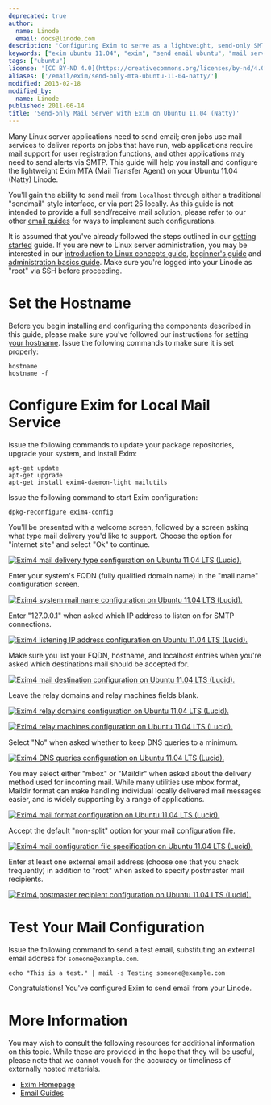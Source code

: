 ```yaml
---
deprecated: true
author:
  name: Linode
  email: docs@linode.com
description: 'Configuring Exim to serve as a lightweight, send-only SMTP server on Ubuntu 11.04 (Natty).'
keywords: ["exim ubuntu 11.04", "exim", "send email ubuntu", "mail server", "linux mail", "smtp server", "ubuntu exim"]
tags: ["ubuntu"]
license: '[CC BY-ND 4.0](https://creativecommons.org/licenses/by-nd/4.0)'
aliases: ['/email/exim/send-only-mta-ubuntu-11-04-natty/']
modified: 2013-02-18
modified_by:
  name: Linode
published: 2011-06-14
title: 'Send-only Mail Server with Exim on Ubuntu 11.04 (Natty)'
---
```




Many Linux server applications need to send email; cron jobs use mail services to deliver reports on jobs that have run, web applications require mail support for user registration functions, and other applications may need to send alerts via SMTP. This guide will help you install and configure the lightweight Exim MTA (Mail Transfer Agent) on your Ubuntu 11.04 (Natty) Linode.

You'll gain the ability to send mail from `localhost` through either a traditional "sendmail" style interface, or via port 25 locally. As this guide is not intended to provide a full send/receive mail solution, please refer to our other [email guides](/docs/email/) for ways to implement such configurations.

It is assumed that you've already followed the steps outlined in our [getting started](/docs/getting-started/) guide. If you are new to Linux server administration, you may be interested in our [introduction to Linux concepts guide](/docs/tools-reference/introduction-to-linux-concepts/), [beginner's guide](/docs/platform/billing-and-support/linode-beginners-guide/) and [administration basics guide](/docs/tools-reference/linux-system-administration-basics/). Make sure you're logged into your Linode as "root" via SSH before proceeding.

# Set the Hostname

Before you begin installing and configuring the components described in this guide, please make sure you've followed our instructions for [setting your hostname](/docs/getting-started/#setting-the-hostname). Issue the following commands to make sure it is set properly:

    hostname
    hostname -f

# Configure Exim for Local Mail Service

Issue the following commands to update your package repositories, upgrade your system, and install Exim:

    apt-get update
    apt-get upgrade
    apt-get install exim4-daemon-light mailutils

Issue the following command to start Exim configuration:

    dpkg-reconfigure exim4-config

You'll be presented with a welcome screen, followed by a screen asking what type mail delivery you'd like to support. Choose the option for "internet site" and select "Ok" to continue.

[![Exim4 mail delivery type configuration on Ubuntu 11.04 LTS (Lucid).](754-01-exim4-ubuntu-11.04-general.png)](754-01-exim4-ubuntu-11.04-general.png)

Enter your system's FQDN (fully qualified domain name) in the "mail name" configuration screen.

[![Exim4 system mail name configuration on Ubuntu 11.04 LTS (Lucid).](762-02-exim4-ubuntu-11.04-mail-name.png)](762-02-exim4-ubuntu-11.04-mail-name.png)

Enter "127.0.0.1" when asked which IP address to listen on for SMTP connections.

[![Exim4 listening IP address configuration on Ubuntu 11.04 LTS (Lucid).](755-03-exim4-ubuntu-11.04-ip-listen.png)](755-03-exim4-ubuntu-11.04-ip-listen.png)

Make sure you list your FQDN, hostname, and localhost entries when you're asked which destinations mail should be accepted for.

[![Exim4 mail destination configuration on Ubuntu 11.04 LTS (Lucid).](756-04-exim4-ubuntu-11.04-local-domains.png)](756-04-exim4-ubuntu-11.04-local-domains.png)

Leave the relay domains and relay machines fields blank.

[![Exim4 relay domains configuration on Ubuntu 11.04 LTS (Lucid).](757-05-exim4-ubuntu-11.04-relay-domains.png)](757-05-exim4-ubuntu-11.04-relay-domains.png)

[![Exim4 relay machines configuration on Ubuntu 11.04 LTS (Lucid).](758-06-exim4-ubuntu-11.04-relay-machines.png)](758-06-exim4-ubuntu-11.04-relay-machines.png)

Select "No" when asked whether to keep DNS queries to a minimum.

[![Exim4 DNS queries configuration on Ubuntu 11.04 LTS (Lucid).](759-07-exim4-ubuntu-11.04-dns-queries.png)](759-07-exim4-ubuntu-11.04-dns-queries.png)

You may select either "mbox" or "Maildir" when asked about the delivery method used for incoming mail. While many utilities use mbox format, Maildir format can make handling individual locally delivered mail messages easier, and is widely supporting by a range of applications.

[![Exim4 mail format configuration on Ubuntu 11.04 LTS (Lucid).](760-08-exim4-ubuntu-11.04-mail-format.png)](760-08-exim4-ubuntu-11.04-mail-format.png)

Accept the default "non-split" option for your mail configuration file.

[![Exim4 mail configuration file specification on Ubuntu 11.04 LTS (Lucid).](760-08-exim4-ubuntu-11.04-mail-format.png)](760-08-exim4-ubuntu-11.04-mail-format.png)

Enter at least one external email address (choose one that you check frequently) in addition to "root" when asked to specify postmaster mail recipients.

[![Exim4 postmaster recipient configuration on Ubuntu 11.04 LTS (Lucid).](761-10-exim4-ubuntu-11.04-postmater-mail.png)](761-10-exim4-ubuntu-11.04-postmater-mail.png)

# Test Your Mail Configuration

Issue the following command to send a test email, substituting an external email address for `someone@example.com`.

    echo "This is a test." | mail -s Testing someone@example.com

Congratulations! You've configured Exim to send email from your Linode.

# More Information

You may wish to consult the following resources for additional information on this topic. While these are provided in the hope that they will be useful, please note that we cannot vouch for the accuracy or timeliness of externally hosted materials.

- [Exim Homepage](http://www.exim.org/)
- [Email Guides](/docs/email/)




